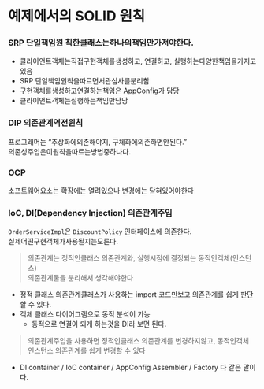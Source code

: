 예제에서의 SOLID 원칙
==================

### SRP 단일책임원 칙한클래스는하나의책임만가져야한다.
* 클라이언트객체는직접구현객체를생성하고, 연결하고, 실행하는다양한책임을가지고있음
* SRP 단일책임원칙을따르면서관심사를분리함
* 구현객체를생성하고연결하는책임은 AppConfig가 담당
* 클라이언트객체는실행하는책임만담당

### DIP 의존관계역전원칙
프로그래머는 “추상화에의존해야지, 구체화에의존하면안된다.”   
의존성주입은이원칙을따르는방법중하나다.

### OCP  
소프트웨어요소는 확장에는 열려있으나 변경에는 닫혀있어야한다

### IoC, DI(Dependency Injection) 의존관계주입
`OrderServiceImpl`은 `DiscountPolicy` 인터페이스에 의존한다.   
실제어떤구현객체가사용될지는모른다.  
> 의존관계는 정적인클래스 의존관계와, 실행시점에 결정되는 동적인객체(인스턴스)  
> 의존관계둘을 분리해서 생각해야한다  

* 정적 클래스 의존관계클래스가 사용하는 import 코드만보고 의존관계를 쉽게 판단 할 수 있다.
* 객체 클래스 다이어그램으로 동적 분석이 가능
    * 동적으로 연결이 되게 하는것을 DI라 보면 된다.
    
> 의존관계주입을 사용하면 정적인클래스 의존관계를 변경하지않고,
> 동적인객체 인스턴스 의존관계를 쉽게 변경할 수 있다

* DI container / IoC container / AppConfig Assembler / Factory 다 같은 말이다.